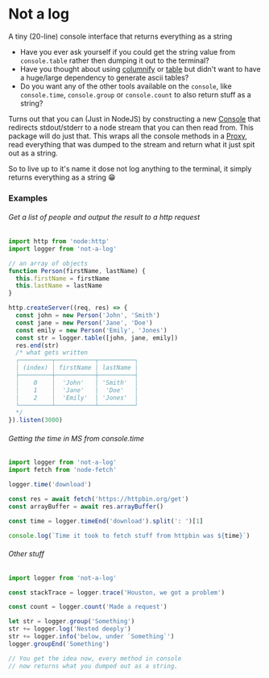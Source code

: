 # Not a log

A tiny (20-line) console interface that returns everything as a string

- Have you ever ask yourself if you could get the string value from `console.table` rather then dumping it out to the terminal?
- Have you thought about using [columnify](https://www.npmjs.com/package/columnify) or [table](https://www.npmjs.com/package/table) but didn't want to have a huge/large dependency to generate ascii tables?
- Do you want any of the other tools available on the `console`, like `console.time`, `console.group` or `console.count` to also return stuff as a string?

Turns out that you can (Just in NodeJS) by constructing a new [Console](https://nodejs.org/dist/latest-v16.x/docs/api/console.html#console_new_console_options) that redirects stdout/stderr to a node stream that you can then read from.
This package will do just that. This wraps all the console methods in a [Proxy](https://developer.mozilla.org/en-US/docs/Web/JavaScript/Reference/Global_Objects/Proxy), read everything that was dumped to the stream and return what it just spit out as a string.

So to live up to it's name it dose not log anything to the terminal, it simply returns everything as a string 😁

### Examples

###### Get a list of people and output the result to a http request

```js
import http from 'node:http'
import logger from 'not-a-log'

// an array of objects
function Person(firstName, lastName) {
  this.firstName = firstName
  this.lastName = lastName
}

http.createServer((req, res) => {
  const john = new Person('John', 'Smith')
  const jane = new Person('Jane', 'Doe')
  const emily = new Person('Emily', 'Jones')
  const str = logger.table([john, jane, emily])
  res.end(str)
  /* what gets written
  ┌─────────┬───────────┬──────────┐
  │ (index) │ firstName │ lastName │
  ├─────────┼───────────┼──────────┤
  │    0    │  'John'   │ 'Smith'  │
  │    1    │  'Jane'   │  'Doe'   │
  │    2    │  'Emily'  │ 'Jones'  │
  └─────────┴───────────┴──────────┘
  */
}).listen(3000)
```

###### Getting the time in MS from console.time

```js
import logger from 'not-a-log'
import fetch from 'node-fetch'

logger.time('download')

const res = await fetch('https://httpbin.org/get')
const arrayBuffer = await res.arrayBuffer()

const time = logger.timeEnd('download').split(': ')[1]

console.log(`Time it took to fetch stuff from httpbin was ${time}`)
```

###### Other stuff
```js
import logger from 'not-a-log'

const stackTrace = logger.trace('Houston, we got a problem')

const count = logger.count('Made a request')

let str = logger.group('Something')
str += logger.log('Nested deeply')
str += logger.info('below, under `Something`')
logger.groupEnd('Something')

// You get the idea now, every method in console
// now returns what you dumped out as a string.
```
